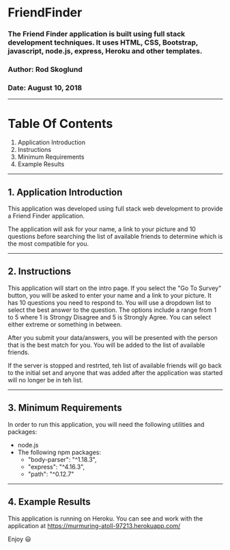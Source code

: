 # **FriendFinder**
### The Friend Finder application is built using full stack development techniques. It uses HTML, CSS, Bootstrap, javascript, node.js, express, Heroku and other templates.
### Author: Rod Skoglund
### Date: August 10, 2018
----------------


# **Table Of Contents**
1. Application Introduction
2. Instructions
3. Minimum Requirements
4. Example Results
----------------

## **1. Application Introduction**
This application was developed using full stack web development to provide a Friend Finder application. 

The application will ask for your name, a link to your picture and 10 questions before searching the list of available friends to determine which is the most compatible for you.

----------------
## **2. Instructions**
This application will start on the intro page. If you select the "Go To Survey" button, you will be asked to enter your name and a link to your picture. It has 10 questions you need to respond to. You will use a dropdown list to select the best answer to the question. The options include a range from 1 to 5 where 1 is Strongy Disagree and 5 is Strongly Agree. You can select either extreme or something in between.  

After you submit your data/answers, you will be presented with the person that is the best match for you. You will be added to the list of available friends. 

If the server is stopped and restrted, teh list of available friends will go back to the initial set and anyone that was added after the application was started will no longer be in teh list.

----------------
## **3. Minimum Requirements**
In order to run this application, you will need the following utilities and packages:
 * node.js
 * The following npm packages:
    * "body-parser": "^1.18.3",
    * "express": "^4.16.3",
    * "path": "^0.12.7"

----------------
## **4. Example Results**
This application is running on Heroku. You can see and work with the application at https://murmuring-atoll-97213.herokuapp.com/

Enjoy :smiley: 